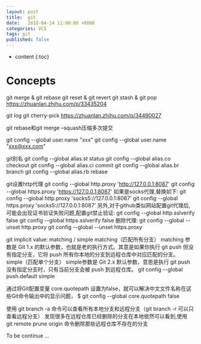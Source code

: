 ```yaml
---
layout: post
title:  git
date:   2018-04-14 11:00:00 +0800
categories: VCS
tags: git
published: false
---
```


* content
{:toc}


# Concepts
git merge & git rebase
git reset & git revert
git stash & git pop
https://zhuanlan.zhihu.com/p/33435204

git log
git cherry-pick
https://zhuanlan.zhihu.com/p/34490027

git rebase和git merge –squash压缩多次提交

git config --global user.name "xxx"
git config --global user.name "xxx@xxx.com"


git别名
git config --global alias.st status
git config --global alias.co checkout
git config --global alias.ci commit
git config --global alias.br branch
git config --global alias.rb rebase


git设置http代理
git config --global http.proxy 'http://127.0.0.1:8087'
git config --global https.proxy 'https://127.0.0.1:8087'
如果是socks代理,替换如下:
git config --global http.proxy 'socks5://127.0.0.1:8087'
git config --global https.proxy 'socks5://127.0.0.1:8087'
另外,对于github类似网站配置git代理后,可能会出现证书验证失败问题,配置git禁止验证:
git config --global http.sslverify false
git config --global https.sslverify false
删除代理:
git config --global --unset http.proxy
git config --global --unset https.proxy


git implicit value: matching / simple
matching（匹配所有分支）
matching 参数是 Git 1.x 的默认参数，也就是老的执行方式。其意是如果你执行 git push 但没有指定分支，它将 push 所有你本地的分支到远程仓库中对应匹配的分支。
simple（匹配单个分支）
simple参数是 Git 2.x 默认参数，意思是执行 git push 没有指定分支时，只有当前分支会被 push 到远程仓库。
git config --global push.default simple

通过将Git配置变量 core.quotepath 设置为false，就可以解决中文文件名称在这些Git命令输出中的显示问题，
$ git config --global core.quotepath false

使用 git branch -a 命令可以查看所有本地分支和远程分支（git branch -r 可以只查看远程分支）
发现很多在远程仓库已经删除的分支在本地依然可以看到,使用 git remote prune origin 命令删除那些远程仓库不存在的分支

To be continue ...
